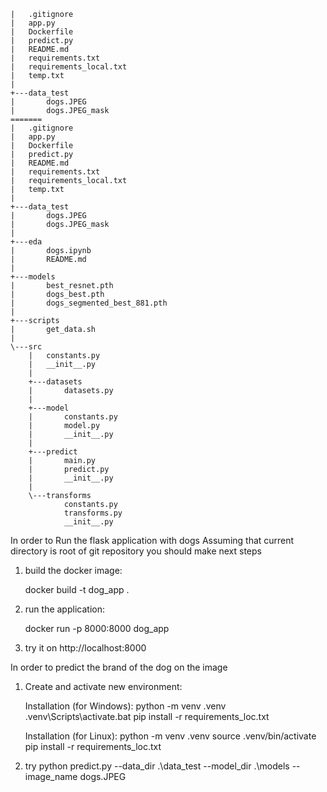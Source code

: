 ```
|   .gitignore
|   app.py
|   Dockerfile
|   predict.py
|   README.md
|   requirements.txt
|   requirements_local.txt
|   temp.txt
|   
+---data_test
|       dogs.JPEG
|       dogs.JPEG_mask
=======
|   .gitignore    
|   app.py   
|   Dockerfile  
|   predict.py   
|   README.md   
|   requirements.txt   
|   requirements_local.txt   
|   temp.txt   
|      
+---data_test   
|       dogs.JPEG     
|       dogs.JPEG_mask   
|          
+---eda   
|       dogs.ipynb   
|       README.md   
|       
+---models   
|       best_resnet.pth   
|       dogs_best.pth   
|       dogs_segmented_best_881.pth   
|         
+---scripts   
|       get_data.sh   
|          
\---src  
    |   constants.py  
    |   __init__.py  
    |     
    +---datasets  
    |       datasets.py  
    |         
    +---model  
    |       constants.py  
    |       model.py  
    |       __init__.py  
    |         
    +---predict  
    |       main.py  
    |       predict.py  
    |       __init__.py  
    |       
    \---transforms  
            constants.py  
            transforms.py  
            __init__.py  
```

   
In order to Run the flask application with dogs
Assuming that current directory is root of git repository you should make next steps
1) build the docker image:

    docker build  -t dog_app .

2) run the application:

    docker run -p 8000:8000 dog_app

3) try it on http://localhost:8000

 In order to predict the brand of the dog on the image

1) Create and activate new environment:

    Installation (for Windows):
    python -m venv .venv
    .venv\Scripts\activate.bat
    pip install -r requirements_loc.txt

    Installation (for Linux):
    python -m venv .venv
    source .venv/bin/activate
    pip install -r requirements_loc.txt

2) try
    python predict.py --data_dir .\data_test --model_dir .\models --image_name dogs.JPEG


